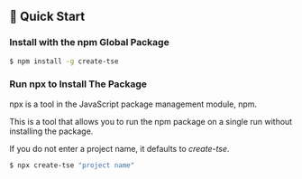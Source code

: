 ## 🚀 Quick Start

### Install with the npm Global Package

```bash
$ npm install -g create-tse
```

### Run npx to Install The Package

npx is a tool in the JavaScript package management module, npm.

This is a tool that allows you to run the npm package on a single run without installing the package.

If you do not enter a project name, it defaults to _create-tse_.

```bash
$ npx create-tse "project name"
```
